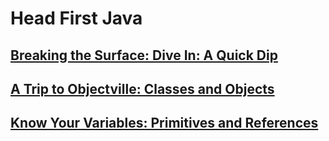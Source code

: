 # Head First Java

## [Breaking the Surface: Dive In: A Quick Dip](./chapters/1/)
## [A Trip to Objectville: Classes and Objects](./chapters/2/)
## [Know Your Variables: Primitives and References](./chapters/3/)

